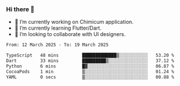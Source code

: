 ### Hi there 👋

<!--
**devcat37/devcat37** is a ✨ _special_ ✨ repository because its `README.md` (this file) appears on your GitHub profile.-->


- 🔭 I’m currently working on Chimicum application.
- 🌱 I’m currently learning Flutter/Dart.
- 👯 I’m looking to collaborate with UI designers.
<!-- - 🤔 I’m looking for help with ... -->

<!--START_SECTION:waka-->

```txt
From: 12 March 2025 - To: 19 March 2025

TypeScript   48 mins         █████████████▒░░░░░░░░░░░   53.20 %
Dart         33 mins         █████████▒░░░░░░░░░░░░░░░   37.12 %
Python       6 mins          █▓░░░░░░░░░░░░░░░░░░░░░░░   06.87 %
CocoaPods    1 min           ▒░░░░░░░░░░░░░░░░░░░░░░░░   01.24 %
YAML         0 secs          ▒░░░░░░░░░░░░░░░░░░░░░░░░   00.88 %
```

<!--END_SECTION:waka-->
